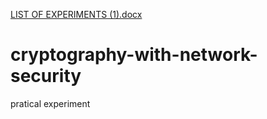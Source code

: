 [LIST OF EXPERIMENTS (1).docx](https://github.com/dharshini27/cryptography-with-network-security/files/9622086/LIST.OF.EXPERIMENTS.1.docx)
# cryptography-with-network-security
pratical experiment
